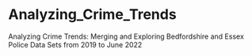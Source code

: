 # Analyzing_Crime_Trends
Analyzing Crime Trends: Merging and Exploring Bedfordshire and Essex Police Data Sets from 2019 to June 2022
